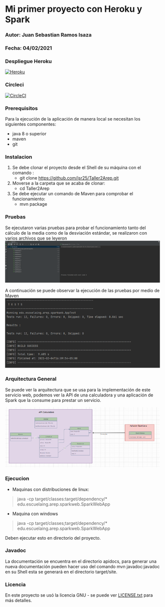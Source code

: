 # Mi primer proyecto con Heroku y Spark

### Autor: Juan Sebastian Ramos Isaza

### Fecha: 04/02/2021

### Despliegue Heroku
[![Heroku](https://www.herokucdn.com/deploy/button.png)](https://vast-wildwood-64297.herokuapp.com/)

### Circleci
[![CircleCI](https://circleci.com/gh/jsr25/Taller2Arep.svg?style=svg)](https://app.circleci.com/pipelines/github/jsr25/Taller2Arep)

### Prerequisitos
Para la ejecución de la aplicación de manera local se necesitan los siguientes componentes:
* java 8 o superior
* maven
* git 

### Instalacion
1. Se debe clonar el proyecto desde el Shell de su máquina con el comando :
    * git clone https://github.com/jsr25/Taller2Arep.git
2. Moverse a la carpeta que se acaba de clonar:
    * cd Taller2Arep
3. Se debe ejecutar un comando de Maven para comprobar el funcionamiento:
    * mvn package

### Pruebas
Se ejecutaron varias pruebas para probar el funcionamiento tanto del cálculo de la media como de la
desviación estándar, se realizaron con varios archivos que se leyeron
![](./img/pruebas1.PNG)

A continuación se puede observar la ejecución de las pruebas por medio de Maven
![](./img/pruebas2.PNG)

### Arquitectura General
Se puede ver la arquitectura que se usa para la implementación de este servicio web,
podemos ver la API de una calculadora y una aplicación de Spark que la consume para prestar
un servicio.

![](./img/arquitectura.PNG)

### Ejecucion
* Maquinas con distribuciones de linux:
> java -cp target/classes:target/dependency/* edu.escuelaing.arep.sparkweb.SparkWebApp
* Maquina con windows
>java -cp target/classes;target/dependency/* edu.escuelaing.arep.sparkweb.SparkWebApp

Deben ejecutar esto en directorio del proyecto.
### Javadoc
La documentación se encuentra en el directorio apidocs, para generar una nueva documentación
pueden hacer uso del comando mvn javadoc:javadoc en su Shell esta se generará en el directorio target/site.

### Licencia

En este proyecto se usó la licencia GNU - se puede ver [LICENSE.txt](LICENSE.txt) para más detalles.





